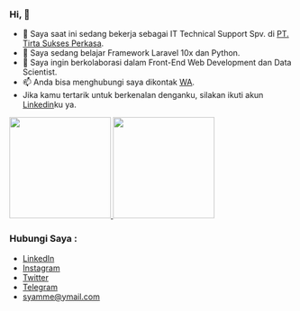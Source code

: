 ### Hi, 👋

- 🔭 Saya saat ini sedang bekerja sebagai IT Technical Support Spv. di [PT. Tirta Sukses Perkasa](http://www.club.co.id/).
- 🌱 Saya sedang belajar Framework Laravel 10x dan Python.
- 👯 Saya ingin berkolaborasi dalam Front-End Web Development dan Data Scientist.
- 📫 Anda bisa menghubungi saya dikontak [WA](https://wa.me/6285290393699).
- Jika kamu tertarik untuk berkenalan denganku, silakan ikuti akun [Linkedin](linkedin.com/in/syamme)ku ya.


<p align="left">
<a href="https://github.com/samery46">
<img height="180em" src="https://github-readme-stats-eight-theta.vercel.app/api?username=samery46&show_icons=true&theme=algolia&include_all_commits=true&count_private=true"/>
<img height="180em" src="https://github-readme-stats-eight-theta.vercel.app/api/top-langs/?username=samery46&layout=compact&langs_count=8&theme=algolia"/>
</a>
</p>

### Hubungi Saya :
- <a href="https://linkedin.com/in/syamme/">LinkedIn</a>
- <a href="https://www.instagram.com/sam_ery">Instagram</a>
- <a href="https://twitter/Sam_Ery">Twitter</a>
- <a href="https://t.me/Sam_Ery">Telegram</a>
- syamme@ymail.com

<!--
**samery46/samery46** is a ✨ _special_ ✨ repository because its `README.md` (this file) appears on your GitHub profile.

Here are some ideas to get you started:

- 🔭 I’m currently working on ...
- 🌱 I’m currently learning ...
- 👯 I’m looking to collaborate on ...
- 🤔 I’m looking for help with ...
- 💬 Ask me about ...
- 📫 How to reach me: ...
- 😄 Pronouns: ...
- ⚡ Fun fact: ...
-->
